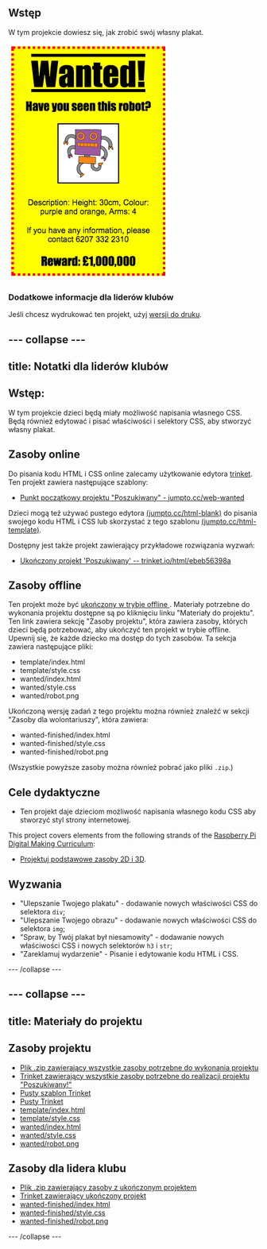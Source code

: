 ## Wstęp

W tym projekcie dowiesz się, jak zrobić swój własny plakat.

![zrzut ekranu](images/wanted-final.png)

### Dodatkowe informacje dla liderów klubów

Jeśli chcesz wydrukować ten projekt, użyj [wersji do druku](https://projects.raspberrypi.org/en/projects/wanted/print).

## \--- collapse \---

## title: Notatki dla liderów klubów

## Wstęp:

W tym projekcie dzieci będą miały możliwość napisania własnego CSS. Będą również edytować i pisać właściwości i selektory CSS, aby stworzyć własny plakat.

## Zasoby online

Do pisania kodu HTML i CSS online zalecamy użytkowanie edytora [trinket](https://trinket.io/). Ten projekt zawiera następujące szablony:

* [Punkt początkowy projektu "Poszukiwany" - jumpto.cc/web-wanted](http://jumpto.cc/web-wanted)

Dzieci mogą też używać pustego edytora [(jumpto.cc/html-blank)](http://jumpto.cc/html-blank) do pisania swojego kodu HTML i CSS lub skorzystać z tego szablonu [(jumpto.cc/html-template)](http://jumpto.cc/html-template).

Dostępny jest także projekt zawierający przykładowe rozwiązania wyzwań:

* [Ukończony projekt 'Poszukiwany' -- trinket.io/html/ebeb56398a](https://trinket.io/html/ebeb56398a)

## Zasoby offline

Ten projekt może być [ ukończony w trybie offline ](https://www.codeclubprojects.org/en-GB/resources/webdev-working-offline/). Materiały potrzebne do wykonania projektu dostępne są po kliknięciu linku "Materiały do projektu". Ten link zawiera sekcję "Zasoby projektu", która zawiera zasoby, których dzieci będą potrzebować, aby ukończyć ten projekt w trybie offline. Upewnij się, że każde dziecko ma dostęp do tych zasobów. Ta sekcja zawiera następujące pliki:

* template/index.html
* template/style.css
* wanted/index.html
* wanted/style.css
* wanted/robot.png

Ukończoną wersję zadań z tego projektu można również znaleźć w sekcji "Zasoby dla wolontariuszy", która zawiera:

* wanted-finished/index.html
* wanted-finished/style.css
* wanted-finished/robot.png

(Wszystkie powyższe zasoby można również pobrać jako pliki `.zip`.)

## Cele dydaktyczne

* Ten projekt daje dzieciom możliwość napisania własnego kodu CSS aby stworzyć styl strony internetowej.

This project covers elements from the following strands of the [Raspberry Pi Digital Making Curriculum](http://rpf.io/curriculum):

* [ Projektuj podstawowe zasoby 2D i 3D](https://www.raspberrypi.org/curriculum/design/creator).

## Wyzwania

* "Ulepszanie Twojego plakatu" - dodawanie nowych właściwości CSS do selektora `div`;
* "Ulepszanie Twojego obrazu" - dodawanie nowych właściwości CSS do selektora `img`;
* "Spraw, by Twój plakat był niesamowity" - dodawanie nowych właściwości CSS i nowych selektorów ` h3 ` i ` str `;
* "Zareklamuj wydarzenie" - Pisanie i edytowanie kodu HTML i CSS.

\--- /collapse \---

## \--- collapse \---

## title: Materiały do projektu

## Zasoby projektu

* [Plik .zip zawierający wszystkie zasoby potrzebne do wykonania projektu](resources/wanted-project-resources.zip)
* [Trinket zawierający wszystkie zasoby potrzebne do realizacji projektu "Poszukiwany!"](http://jumpto.cc/web-wanted)
* [Pusty szablon Trinket](http://jumpto.cc/trinket-template)
* [Pusty Trinket](http://jumpto.cc/trinket-blank)
* [template/index.html](resources/template-index.html)
* [template/style.css](resources/template-style.css)
* [wanted/index.html](resources/wanted-index.html)
* [wanted/style.css](resources/wanted-style.css)
* [wanted/robot.png](resources/wanted-robot.png)

## Zasoby dla lidera klubu

* [Plik .zip zawierający zasoby z ukończonym projektem](resources/wanted-volunteer-resources.zip)
* [Trinket zawierający ukończony projekt](https://trinket.io/html/ebeb56398a)
* [wanted-finished/index.html](resources/wanted-finished-index.html)
* [wanted-finished/style.css](resources/wanted-finished-style.css)
* [wanted-finished/robot.png](resources/twanted-finished-robot.png)

\--- /collapse \---